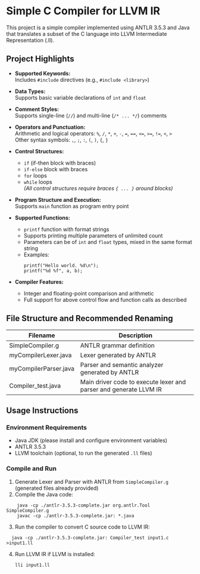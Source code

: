 # Simple C Compiler for LLVM IR

This project is a simple compiler implemented using ANTLR 3.5.3 and Java that translates a subset of the C language into LLVM Intermediate Representation (.ll).

## Project Highlights

- **Supported Keywords:**  
  Includes `#include` directives (e.g., `#include <library>`)

- **Data Types:**  
  Supports basic variable declarations of `int` and `float`

- **Comment Styles:**  
  Supports single-line (`//`) and multi-line (`/* ... */`) comments

- **Operators and Punctuation:**  
  Arithmetic and logical operators: `%`, `/`, `*`, `+`, `-`, `=`, `==`, `<=`, `>=`, `!=`, `<`, `>`  
  Other syntax symbols: `,`, `;`, `:`, `(`, `)`, `{`, `}`

- **Control Structures:**  
  - `if` (if-then block with braces)  
  - `if-else` block with braces  
  - `for` loops  
  - `while` loops  
  *(All control structures require braces `{ ... }` around blocks)*

- **Program Structure and Execution:**  
  Supports `main` function as program entry point

- **Supported Functions:**  
  - `printf` function with format strings  
  - Supports printing multiple parameters of unlimited count  
  - Parameters can be of `int` and `float` types, mixed in the same format string  
  - Examples:  
    ```
    printf("Hello world. %d\n");
    printf("%d %f", a, b);
    ```

- **Compiler Features:**  
  - Integer and floating-point comparison and arithmetic  
  - Full support for above control flow and function calls as described  

## File Structure and Recommended Renaming

| Filename      |  Description                                       |
|-----------------------|-------------------------------------------------|
| SimpleCompiler.g           |  ANTLR grammar definition                         |
| myCompilerLexer.java   |  Lexer generated by ANTLR                         |
| myCompilerParser.java  | Parser and semantic analyzer generated by ANTLR |
| Compiler_test.java   | Main driver code to execute lexer and parser and generate LLVM IR |

## Usage Instructions

### Environment Requirements

- Java JDK (please install and configure environment variables)  
- ANTLR 3.5.3  
- LLVM toolchain (optional, to run the generated `.ll` files)  

### Compile and Run

1. Generate Lexer and Parser with ANTLR from `SimpleCompiler.g` (generated files already provided)  
2. Compile the Java code:
```
	java -cp ./antlr-3.5.3-complete.jar org.antlr.Tool SimpleCompiler.g
	javac -cp ./antlr-3.5.3-complete.jar: *.java
```

3. Run the compiler to convert C source code to LLVM IR:
  ```
    java -cp ./antlr-3.5.3-complete.jar: Compiler_test input1.c >input1.ll
  ```
4. Run LLVM IR if LLVM is installed:
   ```
   lli input1.ll
   ```
